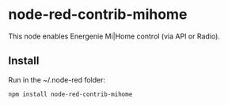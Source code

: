 node-red-contrib-mihome
=======================

This node enables Energenie Mi|Home control (via API or Radio).


Install
-------
Run in the ~/.node-red folder:

	npm install node-red-contrib-mihome
	
